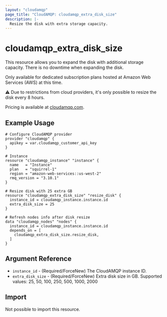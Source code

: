 ```yaml
---
layout: "cloudamqp"
page_title: "CloudAMQP: cloudamqp_extra_disk_size"
description: |-
  Resize the disk with extra storage capacity.
---
```


# cloudamqp_extra_disk_size

This resource allows you to expand the disk with additional storage capacity. There is no downtime when expanding the disk.

Only available for dedicated subscription plans hosted at Amazon Web Services (AWS) at this time.

⚠️  Due to restrictions from cloud providers, it's only possible to resize the disk every 8 hours.

Pricing is available at [cloudamqp.com](https://www.cloudamqp.com/).

## Example Usage

```hcl
# Configure CloudAMQP provider
provider "cloudamqp" {
  apikey = var.cloudamqp_customer_api_key
}

# Instance
resource "cloudamqp_instance" "instance" {
  name   = "Instance"
  plan   = "squirrel-1"
  region = "amazon-web-services::us-west-2"
  rmq_version = "3.10.1"
}

# Resize disk with 25 extra GB
resource "cloudamqp_extra_disk_size" "resize_disk" {
  instance_id = cloudamqp_instance.instance.id
  extra_disk_size = 25
}

# Refresh nodes info after disk resize
data "cloudamqp_nodes" "nodes" {
  instance_id = cloudamqp_instance.instance.id
  depends_on = [
    cloudamqp_extra_disk_size.resize_disk,
  ]
}
```

## Argument Reference

* `instance_id`       - (Required/ForceNew) The CloudAMQP instance ID.
* `extra_disk_size`   - (Required/ForceNew) Extra disk size in GB. Supported values: 25, 50, 100, 250, 500, 1000, 2000

## Import

Not possible to import this resource.
